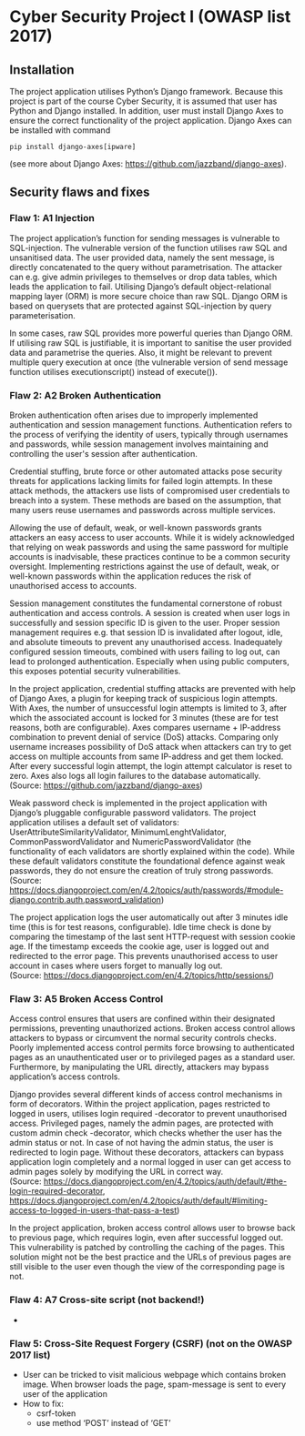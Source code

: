 # Cyber Security Project I (OWASP list 2017)

## Installation
The project application utilises Python’s Django framework. Because this project is part of the course Cyber Security, it is assumed that user has Python and Django installed. In addition, user must install Django Axes to ensure the correct functionality of the project application. Django Axes can be installed with command 
```
pip install django-axes[ipware]
```
 (see more about Django Axes: https://github.com/jazzband/django-axes). 

## Security flaws and fixes

### Flaw 1: A1 Injection
The project application’s function for sending messages is vulnerable to SQL-injection. The vulnerable version of the function utilises raw SQL and unsanitised data. The user provided data, namely the sent message, is directly concatenated to the query without parametrisation. The attacker can e.g. give admin privileges to themselves or drop data tables, which leads the application to fail. Utilising Django’s default object-relational mapping layer (ORM) is more secure choice than raw SQL. Django ORM is based on querysets that are protected against SQL-injection by query parameterisation.  

In some cases, raw SQL provides more powerful queries than Django ORM. If utilising raw SQL is justifiable, it is important to sanitise the user provided data and parametrise the queries. Also, it might be relevant to prevent multiple query execution at once (the vulnerable version of send message function utilises executionscript() instead of execute()). 

### Flaw 2: A2 Broken Authentication
Broken authentication often arises due to improperly implemented authentication and session management functions. Authentication refers to the process of verifying the identity of users, typically through usernames and passwords, while session management involves maintaining and controlling the user's session after authentication.  

Credential stuffing, brute force or other automated attacks pose security threats for applications lacking limits for failed login attempts. In these attack methods, the attackers use lists of compromised user credentials to breach into a system. These methods are based on the assumption, that many users reuse usernames and passwords across multiple services.  

Allowing the use of default, weak, or well-known passwords grants attackers an easy access to user accounts.  While it is widely acknowledged that relying on weak passwords and using the same password for multiple accounts is inadvisable, these practices continue to be a common security oversight. Implementing restrictions against the use of default, weak, or well-known passwords within the application reduces the risk of unauthorised access to accounts.  

Session management constitutes the fundamental cornerstone of robust authentication and access controls. A session is created when user logs in successfully and session specific ID is given to the user. Proper session management requires e.g. that session ID is invalidated after logout, idle, and absolute timeouts to prevent any unauthorised access. Inadequately configured session timeouts, combined with users failing to log out, can lead to prolonged authentication. Especially when using public computers, this exposes potential security vulnerabilities.  

In the project application, credential stuffing attacks are prevented with help of Django Axes, a plugin for keeping track of suspicious login attempts. With Axes, the number of unsuccessful login attempts is limited to 3, after which the associated account is locked for 3 minutes (these are for test reasons, both are configurable). Axes compares username + IP-address combination to prevent denial of service (DoS) attacks. Comparing only username increases possibility of DoS attack when attackers can try to get access on multiple accounts from same IP-address and get them locked. After every successful login attempt, the login attempt calculator is reset to zero. Axes also logs all login failures to the database automatically.  
(Source: https://github.com/jazzband/django-axes)  

Weak password check is implemented in the project application with Django’s pluggable configurable password validators. The project application utilises a default set of validators: UserAttributeSimilarityValidator, MinimumLenghtValidator, CommonPasswordValidator and NumericPasswordValidator (the functionality of each validators are shortly explained  within the code). While these default validators constitute the foundational defence against weak passwords, they do not ensure the creation of truly strong passwords.  
(Source: https://docs.djangoproject.com/en/4.2/topics/auth/passwords/#module-django.contrib.auth.password_validation)  

The project application logs the user automatically out after 3 minutes idle time (this is for test reasons, configurable). Idle time check is done by comparing the timestamp of the last sent HTTP-request with session cookie age. If the timestamp exceeds the cookie age, user is logged out and redirected to the error page. This prevents unauthorised access to user account in cases where users forget to manually log out.  
(Source: https://docs.djangoproject.com/en/4.2/topics/http/sessions/)

### Flaw 3: A5 Broken Access Control
Access control ensures that users are confined within their designated permissions, preventing unauthorized actions. Broken access control allows attackers to bypass or circumvent the normal security controls checks. Poorly implemented access control permits force browsing to authenticated pages as an unauthenticated user or to privileged pages as a standard user. Furthermore, by manipulating the URL directly, attackers may bypass application’s access controls.  

Django provides several different kinds of access control mechanisms in form of decorators. Within the project application, pages restricted to logged in users, utilises login required -decorator to prevent unauthorised access. Privileged pages, namely the admin pages, are protected with custom admin check -decorator, which checks whether the user has the admin status or not. In case of not having the admin status, the user is redirected to login page. Without these decorators, attackers can bypass application login completely and a normal logged in user can get access to admin pages solely by modifying the URL in correct way.  
(Source: https://docs.djangoproject.com/en/4.2/topics/auth/default/#the-login-required-decorator, https://docs.djangoproject.com/en/4.2/topics/auth/default/#limiting-access-to-logged-in-users-that-pass-a-test)  

In the project application, broken access control allows user to browse back to previous page, which requires login, even after successful logged out. This vulnerability is patched by controlling the caching of the pages. This solution might not be the best practice and the URLs of previous pages are still visible to the user even though the view of the corresponding page is not.

### Flaw 4:  A7 Cross-site script (not backend!)
-	
### Flaw 5: Cross-Site Request Forgery (CSRF) (not on the OWASP 2017 list)
-	User can be tricked to visit malicious webpage which contains broken image. When browser loads the page, spam-message is sent to every user of the application
-	How to fix:
    -	csrf-token
    - use method ‘POST’ instead of ‘GET’ 
